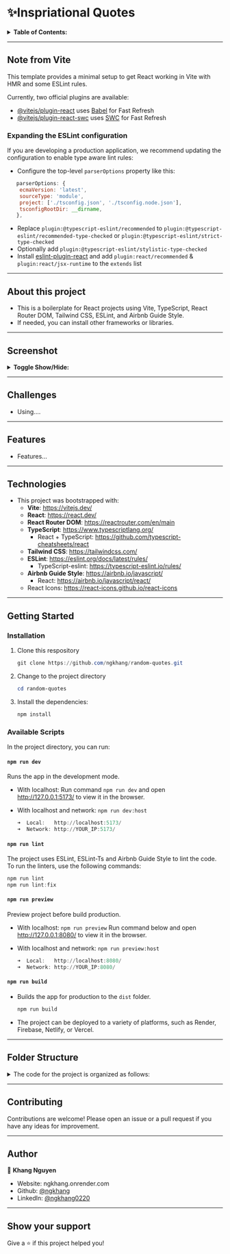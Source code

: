 # ✨Inspriational Quotes

<details>
<summary><strong>Table of Contents:</strong></summary>

- [✨Inspriational Quotes](#inspriational-quotes)
  - [Note from Vite](#note-from-vite)
    - [Expanding the ESLint configuration](#expanding-the-eslint-configuration)
  - [About this project](#about-this-project)
  - [Screenshot](#screenshot)
  - [Challenges](#challenges)
  - [Features](#features)
  - [Technologies](#technologies)
  - [Getting Started](#getting-started)
    - [Installation](#installation)
    - [Available Scripts](#available-scripts)
      - [`npm run dev`](#npm-run-dev)
      - [`npm run lint`](#npm-run-lint)
      - [`npm run preview`](#npm-run-preview)
      - [`npm run build`](#npm-run-build)
  - [Folder Structure](#folder-structure)
  - [Contributing](#contributing)
  - [Author](#author)
  - [Show your support](#show-your-support)

</details>

---

## Note from Vite

This template provides a minimal setup to get React working in Vite with HMR and some ESLint rules.

Currently, two official plugins are available:

- [@vitejs/plugin-react](https://github.com/vitejs/vite-plugin-react/blob/main/packages/plugin-react/README.md) uses [Babel](https://babeljs.io/) for Fast Refresh
- [@vitejs/plugin-react-swc](https://github.com/vitejs/vite-plugin-react-swc) uses [SWC](https://swc.rs/) for Fast Refresh

### Expanding the ESLint configuration

If you are developing a production application, we recommend updating the configuration to enable type aware lint rules:

- Configure the top-level `parserOptions` property like this:

```js
   parserOptions: {
    ecmaVersion: 'latest',
    sourceType: 'module',
    project: ['./tsconfig.json', './tsconfig.node.json'],
    tsconfigRootDir: __dirname,
   },
```

- Replace `plugin:@typescript-eslint/recommended` to `plugin:@typescript-eslint/recommended-type-checked` or `plugin:@typescript-eslint/strict-type-checked`
- Optionally add `plugin:@typescript-eslint/stylistic-type-checked`
- Install [eslint-plugin-react](https://github.com/jsx-eslint/eslint-plugin-react) and add `plugin:react/recommended` & `plugin:react/jsx-runtime` to the `extends` list

---

## About this project

- This is a boilerplate for React projects using Vite, TypeScript, React Router DOM, Tailwind CSS, ESLint, and Airbnb Guide Style.
- If needed, you can install other frameworks or libraries.

---

## Screenshot

<details>
<summary><strong>Toggle Show/Hide:</strong></summary>

</details>

---

## Challenges

- Using....

---

## Features

- Features...

---

## Technologies

- This project was bootstrapped with:
  - **Vite**: <https://vitejs.dev/>
  - **React**: <https://react.dev/>
  - **React Router DOM**: <https://reactrouter.com/en/main>
  - **TypeScript**: <https://www.typescriptlang.org/>
    - React + TypeScript: <https://github.com/typescript-cheatsheets/react>
  - **Tailwind CSS**: <https://tailwindcss.com/>
  - **ESLint**: <https://eslint.org/docs/latest/rules/>
    - TypeScript-eslint: <https://typescript-eslint.io/rules/>
  - **Airbnb Guide Style**: <https://airbnb.io/javascript/>
    - React: <https://airbnb.io/javascript/react/>
  - React Icons: <https://react-icons.github.io/react-icons>

---

## Getting Started

### Installation

1. Clone this respository

   ``` powershell
   git clone https://github.com/ngkhang/random-quotes.git
   ```

2. Change to the project directory

   ``` powershell
   cd random-quotes
   ```

3. Install the dependencies:

   ``` powershell
   npm install
   ```

### Available Scripts

In the project directory, you can run:

#### `npm run dev`

Runs the app in the development mode.

- With localhost: Run command `npm run dev` and open <http://127.0.0.1:5173/> to view it in the browser.
- With localhost and network: `npm run dev:host`

  ``` powershell
  ➜  Local:   http://localhost:5173/
  ➜  Network: http://YOUR_IP:5173/
  ```

#### `npm run lint`

The project uses ESLint, ESLint-Ts and Airbnb Guide Style to lint the code. To run the linters, use the following commands:

  ``` powershell
  npm run lint
  npm run lint:fix
  ```

#### `npm run preview`

Preview project before build production.

- With localhost: `npm run preview`
  Run command below and open <http://127.0.0.1:8080/> to view it in the browser.
- With localhost and network: `npm run preview:host`

  ``` powershell
  ➜  Local:   http://localhost:8080/
  ➜  Network: http://YOUR_IP:8080/
  ```

#### `npm run build`

- Builds the app for production to the `dist` folder.

   ``` powershell
   npm run build
   ```

- The project can be deployed to a variety of platforms, such as Render, Firebase, Netlify, or Vercel.

---

## Folder Structure

<details>
<summary>The code for the project is organized as follows:</summary>

``` markdown
.
├── .vscode
├── node-modules
├── public
├── src/
│   ├── apis
│   ├── assets
│   ├── components/
│   │   ├── generic/
│   │   │   ├── Header
│   │   │   └── ...
│   │   └── layout/
│   │       ├── defaultLayout.tsx
│   │       └── index.tsx
│   ├── hooks
│   ├── pages/
│   │   └── PageNotPound
│   ├── routes/
│   │   └── index.tsx
│   ├── types
│   ├── utils/
│   │   ├── constants/
│   │   │   ├── dbPage.json
│   │   │   └── index.tsx
│   │   ├── functions/
│   │   │   └── fetchAPI.tsx
│   │   └── helpers/
│   │       └── icons.tsx
│   ├── App.css
│   ├── App.tsx
│   ├── index.css
│   ├── main.tsx
│   └── vite-env.d.ts
├── .editorconfig
├── .env
├── .eslintrc.cjs
├── .gitignore
├── index.html
├── package-lock.json
├── package.json
├── postcss.config.js
├── README.md
├── tailwind.config.js
├── tsconfig.json
├── tsconfig.node.json
└── vite.config.js
```

</details>

---

## Contributing

Contributions are welcome! Please open an issue or a pull request if you have any ideas for improvement.

---

## Author

👤 **Khang Nguyen**

- Website: ngkhang.onrender.com
- Github: [@ngkhang](https://github.com/ngkhang)
- LinkedIn: [@ngkhang0220](https://linkedin.com/in/ngkhang0220)

---

## Show your support

Give a ⭐️ if this project helped you!
